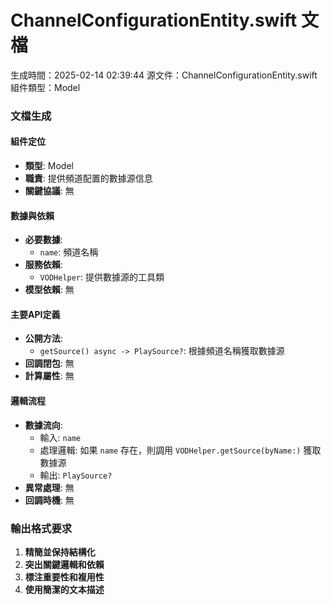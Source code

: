 # ChannelConfigurationEntity.swift 文檔
生成時間：2025-02-14 02:39:44
源文件：ChannelConfigurationEntity.swift
組件類型：Model

### 文檔生成

#### 組件定位
- **類型**: Model
- **職責**: 提供頻道配置的數據源信息
- **關鍵協議**: 無

#### 數據與依賴
- **必要數據**:
  - `name`: 頻道名稱
- **服務依賴**:
  - `VODHelper`: 提供數據源的工具類
- **模型依賴**: 無

#### 主要API定義
- **公開方法**:
  - `getSource() async -> PlaySource?`: 根據頻道名稱獲取數據源
- **回調閉包**: 無
- **計算屬性**: 無

#### 邏輯流程
- **數據流向**:
  - 輸入: `name`
  - 處理邏輯: 如果 `name` 存在，則調用 `VODHelper.getSource(byName:)` 獲取數據源
  - 輸出: `PlaySource?`
- **異常處理**: 無
- **回調時機**: 無

### 輸出格式要求
1. **精簡並保持結構化**
2. **突出關鍵邏輯和依賴**
3. **標注重要性和複用性**
4. **使用簡潔的文本描述**
